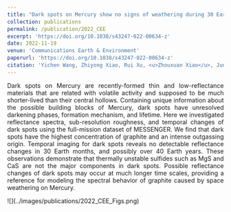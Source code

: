 ```yaml
---
title: "Dark spots on Mercury show no signs of weathering during 30 Earth months"
collection: publications
permalink: /publication/2022_CEE
excerpt: 'https://doi.org/10.1038/s43247-022-00634-z'
date: 2022-11-19
venue: 'Communications Earth & Environment'
paperurl: 'https://doi.org/10.1038/s43247-022-00634-z'
citation: 'Yichen Wang, Zhiyong Xiao, Rui Xu, <u>Zhouxuan Xiao</u>, Jun Cui. (2022). &quot;Dark spots on Mercury show no signs of weathering during 30 Earth months.&quot; <i>Communications Earth & Environment</i>. 3, 299.'
---
```

<p style="text-align:justify; text-justify:inter-ideograph;">Dark spots on Mercury are recently-formed thin and low-reflectance materials that are related with volatile activity and supposed to be much shorter-lived than their central hollows. Containing unique information about the possible building blocks of Mercury, dark spots have unresolved darkening phases, formation mechanism, and lifetime. Here we investigated reflectance spectra, sub-resolution roughness, and temporal changes of dark spots using the full-mission dataset of MESSENGER. We find that dark spots have the highest concentration of graphite and an intense outgassing origin. Temporal imaging for dark spots reveals no detectable reflectance changes in 30 Earth months, and possibly over 40 Earth years. These observations demonstrate that thermally unstable sulfides such as MgS and CaS are not the major components in dark spots. Possible reflectance changes of dark spots may occur at much longer time scales, providing a reference for modeling the spectral behavior of graphite caused by space weathering on Mercury.</p>
![](../images/publications/2022_CEE_Figs.png)
